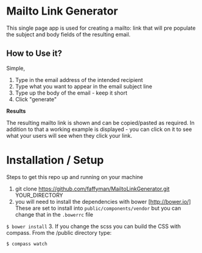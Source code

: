 Mailto Link Generator
=======================

This single page app is used for creating a mailto: link that will pre populate the subject and body fields of the resulting email.

How to Use it?
--------------

Simple,

1. Type in the email address of the intended recipient
2. Type what you want to appear in the email subject line
3. Type up the body of the email - keep it short
4. Click "generate"

**Results**

The resulting mailto link is shown and can be copied/pasted as required.
In addition to that a working example is displayed - you can click on it to see what your users will see when they click your link.



Installation / Setup
======================

Steps to get this repo up and running on your machine

1. git clone https://github.com/faffyman/MailtoLinkGenerator.git  YOUR_DIRECTORY
2. you will need to install the dependencies with bower [http://bower.io/]  These are set to install into ```public/components/vendor``` but you can change that in the ```.bowerrc``` file

```$ bower install```
3. If you change the scss you can build the CSS with compass.
From the /public directory type:

```$ compass watch```


